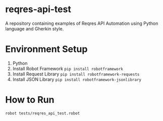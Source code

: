 # reqres-api-test
A repository containing examples of Reqres API Automation using Python language and Gherkin style.

# Environment Setup
1. Python
2. Install Robot Framework ```pip install robotframework```
3. Install Request Library ```pip install robotframework-requests```
4. Install JSON Library ```pip install robotframework-jsonlibrary```

# How to Run
```robot tests/reqres_api_test.robot```
